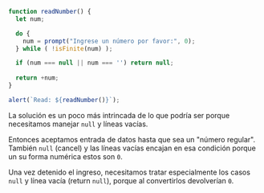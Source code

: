 
```js run demo
function readNumber() {
  let num;

  do {
    num = prompt("Ingrese un número por favor:", 0);
  } while ( !isFinite(num) );

  if (num === null || num === '') return null;
  
  return +num;
}

alert(`Read: ${readNumber()}`);
```

La solución es un poco más intrincada de lo que podría ser porque necesitamos manejar `null` y líneas vacías.

Entonces aceptamos entrada de datos hasta que sea un "número regular".  También `null` (cancel) y las líneas vacías encajan en esa condición porque un su forma numérica estos son `0`.

Una vez detenido el ingreso, necesitamos tratar especialmente los casos `null` y línea vacía (return `null`), porque al convertirlos devolverían `0`.
